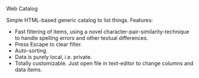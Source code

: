 Web Catalog

Simple HTML-based generic catalog to list things. Features:

* Fast filtering of items, using a novel character-pair-similarity-technique to handle spelling errors and other textual differences. 
* Press Escape to clear filter.
* Auto-sorting.
* Data is purely local, i.e. private.
* Totally customizable. Just open file in text-editor to change columns and data items.


